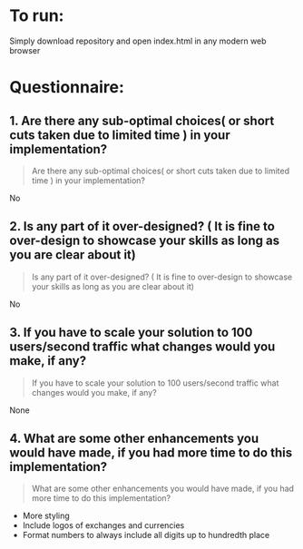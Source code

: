 # To run:

Simply download repository and open index.html in any modern web browser

# Questionnaire:

## 1. Are there any sub-optimal choices( or short cuts taken due to limited time ) in your implementation?
> Are there any sub-optimal choices( or short cuts taken due to limited time ) in your implementation?

No


## 2. Is any part of it over-designed? ( It is fine to over-design to showcase your skills as long as you are clear about it)
> Is any part of it over-designed? ( It is fine to over-design to showcase your skills as long as you are clear about it)

No

## 3. If you have to scale your solution to 100 users/second traffic what changes would you make, if any?
> If you have to scale your solution to 100 users/second traffic what changes would you make, if any?

None



## 4. What are some other enhancements you would have made, if you had more time to do this implementation?
> What are some other enhancements you would have made, if you had more time to do this implementation?


- More styling
- Include logos of exchanges and currencies
- Format numbers to always include all digits up to hundredth place 
